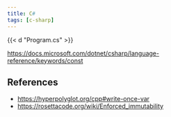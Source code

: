 ```yaml
---
title: C#
tags: [c-sharp]
---
```


{{< d "Program.cs" >}}

<https://docs.microsoft.com/dotnet/csharp/language-reference/keywords/const>

## References

- <https://hyperpolyglot.org/cpp#write-once-var>
- <https://rosettacode.org/wiki/Enforced_immutability>
